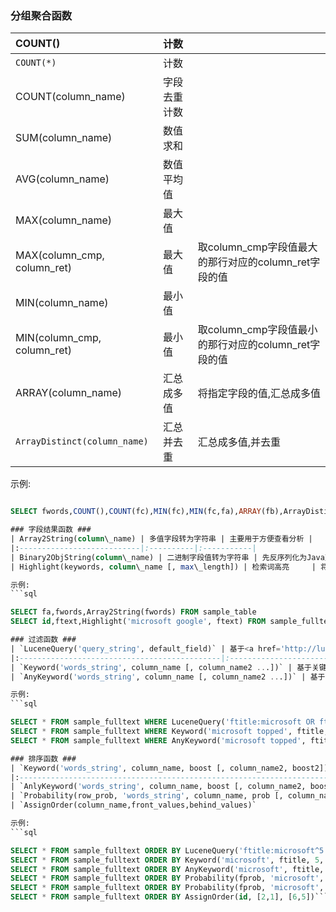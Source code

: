 ### 分组聚合函数 ###
| COUNT() | 计数 |  |
|:--------|:---|:-|
| `COUNT(*)` | 计数 |  |
| COUNT(column\_name) | 字段去重计数 |  |
| SUM(column\_name) | 数值求和 |  |
| AVG(column\_name) | 数值平均值 |  |
| MAX(column\_name) | 最大值 |  |
| MAX(column\_cmp, column\_ret) | 最大值 | 取column\_cmp字段值最大的那行对应的column\_ret字段的值 |
| MIN(column\_name) | 最小值 |  |
| MIN(column\_cmp, column\_ret) | 最小值 | 取column\_cmp字段值最小的那行对应的column\_ret字段的值 |
| ARRAY(column\_name) | 汇总成多值 | 将指定字段的值,汇总成多值 |
| `ArrayDistinct(column_name)` | 汇总并去重 | 汇总成多值,并去重 |

示例:
```sql

SELECT fwords,COUNT(),COUNT(fc),MIN(fc),MIN(fc,fa),ARRAY(fb),ArrayDistinct(fb) FROM sample_table GROUP BY fwords```

### 字段结果函数 ###
| Array2String(column\_name) | 多值字段转为字符串 | 主要用于方便查看分析 |
|:---------------------------|:----------|:-----------|
| Binary2ObjString(column\_name) | 二进制字段值转为字符串 | 先反序列化为Java对象，再返回对象`.toString()，以方便查看分析` |
| Highlight(keywords, column\_name [, max\_length]) | 检索词高亮     | 将文本字段中的检索词,以标签`<em>...</em>`形式进行标注 |

示例:
```sql

SELECT fa,fwords,Array2String(fwords) FROM sample_table
SELECT id,ftext,Highlight('microsoft google', ftext) FROM sample_fulltext```

### 过滤函数 ###
| `LuceneQuery('query_string', default_field)` | 基于<a href='http://lucene.apache.org/core/4_7_2/queryparser/org/apache/lucene/queryparser/classic/package-summary.html#Overview'>Lucene查询语法</a>的检索过滤 |  |
|:---------------------------------------------|:----------------------------------------------------------------------------------------------------------------------------------------------------|:-|
| `Keyword('words_string', column_name [, column_name2 ...])` | 基于关键词的检索过滤                                                                                                                                          |  |
| `AnyKeyword('words_string', column_name [, column_name2 ...])` | 基于关键词的检索过滤                                                                                                                                          | 类似Keyword函数,区别是任一检索词出现即可 |

示例:
```sql

SELECT * FROM sample_fulltext WHERE LuceneQuery('ftitle:microsoft OR ftext:microsoft', ftext)
SELECT * FROM sample_fulltext WHERE Keyword('microsoft topped', ftitle, ftext)
SELECT * FROM sample_fulltext WHERE AnyKeyword('microsoft topped', ftitle, ftext)```

### 排序函数 ###
| `Keyword('words_string', column_name, boost [, column_name2, boost2])` | 基于TF/IDF模型的Lucene排序 | 权重越大的字段,匹配的结果排序越靠前 |
|:-----------------------------------------------------------------------|:--------------------|:-------------------|
| `AnlyKeyword('words_string', column_name, boost [, column_name2, boost2])` | 基于TF/IDF模型的Lucene排序 | 类似Keyword函数,区别是任一检索词出现即可 |
| `Probability(row_prob, 'words_string', column_name, prob [, column_name2, prob2])`)` | 基于概率模型的排序           | 检索概率越大的行或字段,匹配的结果排序越靠前 |
| `AssignOrder(column_name,front_values,behind_values)`                  | 指定的特定行的排序           | 指定排在最前或最后若干行的字段值   |

示例:
```sql

SELECT * FROM sample_fulltext ORDER BY LuceneQuery('ftitle:microsoft^5 OR ftext:microsoft', ftext)
SELECT * FROM sample_fulltext ORDER BY Keyword('microsoft', ftitle, 5, ftext, 1)
SELECT * FROM sample_fulltext ORDER BY AnyKeyword('microsoft', ftitle, 1, ftext, 5)
SELECT * FROM sample_fulltext ORDER BY Probability(fprob, 'microsoft', ftitle, 0.5, ftext, 0.5);
SELECT * FROM sample_fulltext ORDER BY Probability(fprob, 'microsoft', ftitle, 0.9, ftext, 0.1);
SELECT * FROM sample_fulltext ORDER BY AssignOrder(id, [2,1], [6,5])```